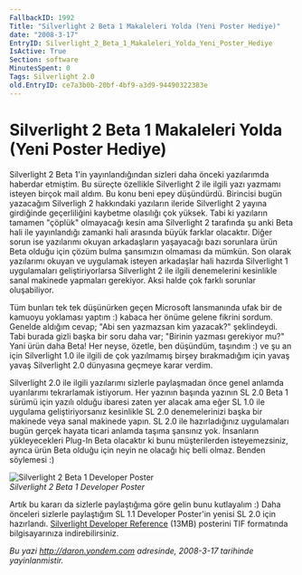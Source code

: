 ```yaml
---
FallbackID: 1992
Title: "Silverlight 2 Beta 1 Makaleleri Yolda (Yeni Poster Hediye)"
date: "2008-3-17"
EntryID: Silverlight_2_Beta_1_Makaleleri_Yolda_Yeni_Poster_Hediye
IsActive: True
Section: software
MinutesSpent: 0
Tags: Silverlight 2.0
old.EntryID: ce7a3b0b-20bf-4bf9-a3d9-94490322383e
---
```

# Silverlight 2 Beta 1 Makaleleri Yolda (Yeni Poster Hediye)
Silverlight 2 Beta 1'in yayınlandığından sizleri daha önceki yazılarımda
haberdar etmiştim. Bu süreçte özellikle Silverlight 2 ile ilgili yazı
yazmamı isteyen birçok mail aldım. Bu konu beni epey düşündürdü.
Birincisi bugün yazacağım Silverligh 2 hakkındaki yazıların ileride
Silverlight 2 yayına girdiğinde geçerliliğini kaybetme olasılığı çok
yüksek. Tabi ki yazıların tamamen "çöplük" olmayacağı kesin ama
Silverlight 2 tarafında şu anki Beta hali ile yayınlandığı zamanki hali
arasında büyük farklar olacaktır. Diğer sorun ise yazılarımı okuyan
arkadaşların yaşayacağı bazı sorunlara ürün Beta olduğu için çözüm bulma
şansımızın olmaması da mümkün. Son olarak yazılarımı okuyan ve uygulamak
isteyen arkadaşlar hali hazırda Silverlight 1 uygulamaları
geliştiriyorlarsa Silverlight 2 ile ilgili denemelerini kesinlikle sanal
makinede yapmaları gerekiyor. Aksi halde çok farklı sorunlar
oluşabiliyor.

Tüm bunları tek tek düşünürken geçen Microsoft lansmanında ufak bir de
kamuoyu yoklaması yaptım :) kabaca her önüme gelene fikrini sordum.
Genelde aldığım cevap; "Abi sen yazmazsan kim yazacak?" şeklindeydi.
Tabi burada gizli başka bir soru daha var; "Birinin yazması gerekiyor
mu?" Yani ürün daha Beta! Her neyse, özetle, ben düşündüm, taşındım :)
ve şu an için Silverlight 1.0 ile ilgili de çok yazılmamış birşey
bırakmadığım için yavaş yavaş Silverlight 2.0 dünyasına geçmeye karar
verdim.

Silverlight 2.0 ile ilgili yazılarımı sizlerle paylaşmadan önce genel
anlamda uyarılarımı tekrarlamak istiyorum. Her yazının başında yazının
SL 2.0 Beta 1 sürümü için yazılı olduğu ibaresi zaten yer alacak ama
eğer SL 1.0 ile uygulama geliştiriyorsanız kesinlikle SL 2.0
denemelerinizi başka bir makinede veya sanal makinede yapın. SL 2.0 ile
hazırladığınız uygulamaları bugün gerçek hayata ticari anlamda taşıma
şansınız yok. İnsanların yükleyecekleri Plug-In Beta olacaktır ki bunu
müşterilerden isteyemezsiniz, ayrıca ürün Beta olduğu için neyin ne
olacağı hiç belli olmaz. Benden söylemesi :)

![Silverlight 2 Beta 1 Developer
Poster](media/Silverlight_2_Beta_1_Makaleleri_Yolda_Yeni_Poster_Hediye/16032008_1.jpg)\
*Silverlight 2 Beta 1 Developer Poster*

Artık bu kararı da sizlerle paylaştığıma göre gelin bunu kutlayalım :)
Daha önceleri sizlerle paylaştığım SL 1.1 Developer Poster'in yenisi SL
2.0 için hazırlandı. [Silverlight Developer
Reference](media/Silverlight_2_Beta_1_Makaleleri_Yolda_Yeni_Poster_Hediye/16032008_2.rar)
(13MB) posterini TIF formatında bilgisayarınıza indirebilirsiniz.



*Bu yazi http://daron.yondem.com adresinde, 2008-3-17 tarihinde yayinlanmistir.*
